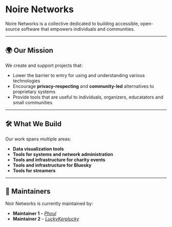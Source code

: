 # Noire Networks

Noire Networks is a collective dedicated to building accessible, open-source software that empowers individuals and communities. 

---

## 🌍 Our Mission

We create and support projects that:

- Lower the barrier to entry for using and understanding various technologies
- Encourage **privacy-respecting** and **community-led** alternatives to proprietary systems
- Provide tools that are useful to individuals, organizers, educatators and small communities

---

## 🛠️ What We Build

Our work spans multiple areas:

- **Data visualization tools**
- **Tools for systems and network administration**
- **Tools and infrastructure for charity events**
- **Tools and infrastructure for Bluesky**
- **Tools for streamers**

---

## 👥 Maintainers

Noir Networks is currently maintained by:

- **Maintainer 1** – _[Phoul](https://github.com.com/phoul)_
- **Maintainer 2** – _[LuckyKerplucky](https://github.com.com/luckykerplucky)_
